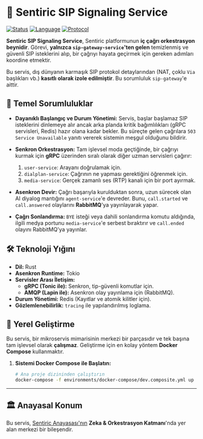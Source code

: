 # 🚦 Sentiric SIP Signaling Service

[![Status](https://img.shields.io/badge/status-active-success.svg)]()
[![Language](https://img.shields.io/badge/language-Rust-orange.svg)]()
[![Protocol](https://img.shields.io/badge/protocol-SIP,_gRPC,_AMQP-green.svg)]()

**Sentiric SIP Signaling Service**, Sentiric platformunun **iç çağrı orkestrasyon beynidir**. Görevi, **yalnızca `sip-gateway-service`'ten gelen** temizlenmiş ve güvenli SIP isteklerini alıp, bir çağrıyı hayata geçirmek için gereken adımları koordine etmektir.

Bu servis, dış dünyanın karmaşık SIP protokol detaylarından (NAT, çoklu `Via` başlıkları vb.) **kasıtlı olarak izole edilmiştir**. Bu sorumluluk `sip-gateway`'e aittir.

## 🎯 Temel Sorumluluklar

*   **Dayanıklı Başlangıç ve Durum Yönetimi:** Servis, başlar başlamaz SIP isteklerini dinlemeye alır ancak arka planda kritik bağımlılıkları (gRPC servisleri, Redis) hazır olana kadar bekler. Bu süreçte gelen çağrılara `503 Service Unavailable` yanıtı vererek sistemin meşgul olduğunu bildirir.

*   **Senkron Orkestrasyon:** Tam işlevsel moda geçtiğinde, bir çağrıyı kurmak için **gRPC** üzerinden sıralı olarak diğer uzman servisleri çağırır:
    1.  `user-service`: Arayanı doğrulamak için.
    2.  `dialplan-service`: Çağrının ne yapması gerektiğini öğrenmek için.
    3.  `media-service`: Gerçek zamanlı ses (RTP) kanalı için bir port ayırmak.

*   **Asenkron Devir:** Çağrı başarıyla kurulduktan sonra, uzun sürecek olan AI diyalog mantığını `agent-service`'e devreder. Bunu, `call.started` ve `call.answered` olaylarını **RabbitMQ**'ya yayınlayarak yapar.

*   **Çağrı Sonlandırma:** `BYE` isteği veya dahili sonlandırma komutu aldığında, ilgili medya portunu `media-service`'e serbest bıraktırır ve `call.ended` olayını RabbitMQ'ya yayınlar.

## 🛠️ Teknoloji Yığını

*   **Dil:** Rust
*   **Asenkron Runtime:** Tokio
*   **Servisler Arası İletişim:**
    *   **gRPC (Tonic ile):** Senkron, tip-güvenli komutlar için.
    *   **AMQP (Lapin ile):** Asenkron olay yayınlama için (RabbitMQ).
*   **Durum Yönetimi:** Redis (Kayıtlar ve atomik kilitler için).
*   **Gözlemlenebilirlik:** `tracing` ile yapılandırılmış loglama.

## 🚀 Yerel Geliştirme

Bu servis, bir mikroservis mimarisinin merkezi bir parçasıdır ve tek başına tam işlevsel olarak **çalışmaz**. Geliştirme için en kolay yöntem **Docker Compose** kullanmaktır.

1.  **Sistemi Docker Compose ile Başlatın:**
    ```bash
    # Ana proje dizininden çalıştırın
    docker-compose -f environments/docker-compose/dev.composite.yml up --build sip-signaling-service
    ```
---
## 🏛️ Anayasal Konum

Bu servis, [Sentiric Anayasası'nın](https://github.com/sentiric/sentiric-governance) **Zeka & Orkestrasyon Katmanı**'nda yer alan merkezi bir bileşendir.
